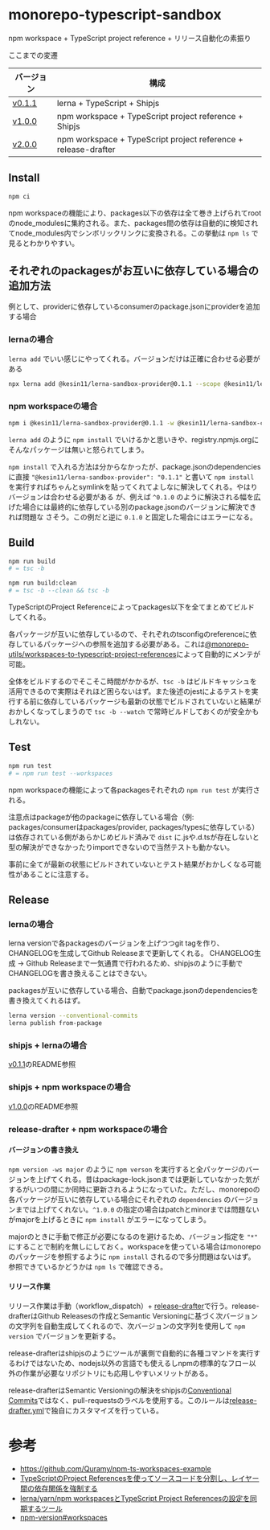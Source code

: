 # monorepo-typescript-sandbox

npm workspace + TypeScript project reference + リリース自動化の素振り

ここまでの変遷

|バージョン|構成|
|----|----|
|[v0.1.1](https://github.com/Kesin11/monorepo-typescript-sandbox/tree/v0.1.1)|lerna + TypeScript + Shipjs|
|[v1.0.0](https://github.com/Kesin11/monorepo-typescript-sandbox/tree/v1.0.0)|npm workspace + TypeScript project reference + Shipjs|
|[v2.0.0](https://github.com/Kesin11/monorepo-typescript-sandbox/tree/v2.0.0)|npm workspace + TypeScript project reference + release-drafter|

## Install
```bash
npm ci
```

npm workspaceの機能により、packages以下の依存は全て巻き上げられてrootのnode_modulesに集約される。また、packages間の依存は自動的に検知されてnode_modules内でシンボリックリンクに変換される。この挙動は `npm ls` で見るとわかりやすい。

## それぞれのpackagesがお互いに依存している場合の追加方法
例として、providerに依存しているconsumerのpackage.jsonにproviderを追加する場合

### lernaの場合
`lerna add` でいい感じにやってくれる。バージョンだけは正確に合わせる必要がある

```bash
npx lerna add @kesin11/lerna-sandbox-provider@0.1.1 --scope @kesin11/lerna-sandbox-consumer
```

### npm workspaceの場合
```bash
npm i @kesin11/lerna-sandbox-provider@0.1.1 -w @kesin11/lerna-sandbox-consumer
```

`lerna add` のように `npm install` でいけるかと思いきや、registry.npmjs.orgにそんなパッケージは無いと怒られてしまう。

`npm install` で入れる方法は分からなかったが、package.jsonのdependenciesに直接 `"@kesin11/lerna-sandbox-provider": "0.1.1"` と書いて `npm install` を実行すればちゃんとsymlinkを貼ってくれてよしなに解決してくれる。やはりバージョンは合わせる必要がある
が、例えば `^0.1.0` のように解決される幅を広げた場合には最終的に依存している別のpackage.jsonのバージョンに解決できれば問題な
さそう。この例だと逆に `0.1.0` と固定した場合にはエラーになる。

## Build
```bash
npm run build
# = tsc -b

npm run build:clean
# = tsc -b --clean && tsc -b
```

TypeScriptのProject Referenceによってpackages以下を全てまとめてビルドしてくれる。

各パッケージが互いに依存しているので、それぞれのtsconfigのreferenceに依存しているパッケージへの参照を追加する必要がある。これは[@monorepo-utils/workspaces-to-typescript-project-references](https://efcl.info/2020/11/23/workspaces-to-typescript-project-references/)によって自動的にメンテが可能。

全体をビルドするのでそこそこ時間がかかるが、`tsc -b` はビルドキャッシュを活用できるので実際はそれほど困らないはず。また後述のjestによるテストを実行する前に依存しているパッケージも最新の状態でビルドされていないと結果がおかしくなってしまうので `tsc -b --watch` で常時ビルドしておくのが安全かもしれない。

## Test
```bash
npm run test
# = npm run test --workspaces
```

npm workspaceの機能によって各packagesそれぞれの `npm run test` が実行される。

注意点はpackageが他のpackageに依存している場合（例: packages/consumerはpackages/provider, packages/typesに依存している）は依存されている側があらかじめビルド済みで `dist` に.jsや.d.tsが存在しないと型の解決ができなかったりimportできないので当然テストも動かない。

事前に全てが最新の状態にビルドされていないとテスト結果がおかしくなる可能性があることに注意する。


## Release
### lernaの場合
lerna versionで各packagesのバージョンを上げつつgit tagを作り、CHANGELOGを生成してGithub Releaseまで更新してくれる。
CHANGELOG生成 -> Github Releaseまで一気通貫で行われるため、shipjsのように手動でCHANGELOGを書き換えることはできない。

packagesが互いに依存している場合、自動でpackage.jsonのdependenciesを書き換えてくれるはず。

```bash
lerna version --conventional-commits
lerna publish from-package
```

### shipjs + lernaの場合
[v0.1.1](https://github.com/Kesin11/monorepo-typescript-sandbox/tree/v0.1.1)のREADME参照

### shipjs + npm workspaceの場合
[v1.0.0](https://github.com/Kesin11/monorepo-typescript-sandbox/tree/v1.0.0)のREADME参照

### release-drafter + npm workspaceの場合
#### バージョンの書き換え
`npm version -ws major` のように `npm verson` を実行すると全パッケージのバージョンを上げてくれる。昔はpackage-lock.jsonまでは更新していなかった気がするがいつの間にか同時に更新されるようになっていた。ただし、monorepoの各パッケージが互いに依存している場合にそれぞれの `dependencies` のバージョンまでは上げてくれない。`^1.0.0` の指定の場合はpatchとminorまでは問題ないがmajorを上げるときに `npm install` がエラーになってしまう。

majorのときに手動で修正が必要になるのを避けるため、バージョン指定を `"*"` にすることで制約を無しにしておく。workspaceを使っている場合はmonorepoのパッケージを参照するように `npm install` されるので多分問題はないはず。参照できているかどうかは `npm ls` で確認できる。

#### リリース作業
リリース作業は手動（workflow_dispatch）+ [release-drafter](https://github.com/marketplace/actions/release-drafter)で行う。release-drafterはGithub Releasesの作成とSemantic Versioningに基づく次バージョンの文字列を自動生成してくれるので、次バージョンの文字列を使用して `npm version` でバージョンを更新する。

release-drafterはshipjsのようにツールが裏側で自動的に各種コマンドを実行するわけではないため、nodejs以外の言語でも使えるしnpmの標準的なフロー以外の作業が必要なリポジトリにも応用しやすいメリットがある。

release-drafterはSemantic Versioningの解決をshipjsの[Conventional Commits](https://www.conventionalcommits.org/en/v1.0.0/)ではなく、pull-requestsのラベルを使用する。このルールは[release-drafter.yml](./.github/release-drafter.yml)で独自にカスタマイズを行っている。

# 参考
- https://github.com/Quramy/npm-ts-workspaces-example
- [TypeScriptのProject Referencesを使ってソースコードを分割し、レイヤー間の依存関係を強制する](https://zenn.dev/katsumanarisawa/articles/58103deb4f12b4)
- [lerna/yarn/npm workspacesとTypeScript Project Referencesの設定を同期するツール](https://efcl.info/2020/11/23/workspaces-to-typescript-project-references/)
- [npm-version#workspaces](https://docs.npmjs.com/cli/v8/commands/npm-version#workspaces)